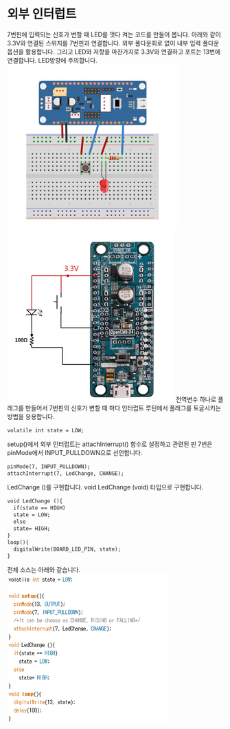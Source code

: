 # 외부 인터럽트

7번핀에 입력되는 신호가 변할 때 LED를 껏다 켜는 코드를 만들어 봅니다. 아래와 같이 3.3V와 연결된 스위치를 7번핀과 연결합니다.
외부 풀다운회로 없이 내부 입력 풀다운 옵션을 활용합니다. 그리고 LED와 저항을 마찬가지로 3.3V와 연결하고 포트는 13번에 연결합니다. LED방향에 주의합니다.
![opencm9.04_interruption1.jpg](/assets/images/sw/opencm/opencm9.04_interruption1.jpg)
![opencm9.04_interruption2.jpg](/assets/images/sw/opencm/opencm9.04_interruption2.jpg)
전역변수 하나로 플래그를 만들어서 7번핀의 신호가 변할 때 마다 인터럽트 루틴에서 플래그를 토글시키는 방법을 응용합니다.
```
volatile int state = LOW;
```
setup()에서 외부 인터럽트는 attachInterrupt() 함수로 설정하고 관련된 핀 7번은 pinMode에서 INPUT_PULLDOWN으로 선언합니다.
```
pinMode(7, INPUT_PULLDOWN);
attachInterrupt(7, LedChange, CHANGE);
```
LedChange ()를 구현합니다. void LedChange (void) 타입으로 구현합니다.
```
void LedChange (){
  if(state == HIGH)
  state = LOW;
  else  
  state= HIGH;
}  
loop(){  
  digitalWrite(BOARD_LED_PIN, state);
}  
```
전체 소스는 아래와 같습니다.
![opencm9.04_interruption3.png](/assets/images/sw/opencm/opencm9.04_interruption3.png)
